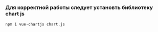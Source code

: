 # 
### Для корректной работы следует установть библиотеку chart js
```
npm i vue-chartjs chart.js
```
